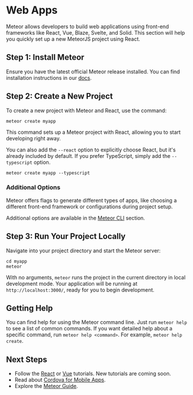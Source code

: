 # Web Apps

Meteor allows developers to build web applications using front-end frameworks like React, Vue, Blaze, Svelte, and Solid.
This section will help you quickly set up a new MeteorJS project using React.

## Step 1: Install Meteor

Ensure you have the latest official Meteor release installed. You can find installation instructions in our [docs](/about/install.html).

## Step 2: Create a New Project

To create a new project with Meteor and React, use the command:

```shell
meteor create myapp
```

This command sets up a Meteor project with React, allowing you to start developing right away.

You can also add the `--react` option to explicitly choose React, but it's already included by default.
If you prefer TypeScript, simply add the `--typescript` option. 

```shell
meteor create myapp --typescript
```

### Additional Options

Meteor offers flags to generate different types of apps, like choosing a different front-end framework or configurations during project setup.

Additional options are available in the [Meteor CLI](/cli/#meteor-create-app-name) section.

## Step 3: Run Your Project Locally

Navigate into your project directory and start the Meteor server:

```shell
cd myapp
meteor
```

With no arguments, `meteor` runs the project in the current directory in local development mode.
Your application will be running at `http://localhost:3000/`, ready for you to begin development.

## Getting Help

You can find help for using the Meteor command line. Just run `meteor help` to see a list of common commands.
If you want detailed help about a specific command, run `meteor help <command>`. For example, `meteor help create`.

## Next Steps

- Follow the [React](/tutorials/react/index.html) or [Vue](/tutorials/vue/meteorjs3-vue3-vue-meteor-tracker.html) tutorials. New tutorials are coming soon.
- Read about [Cordova for Mobile Apps](/about/cordova.html).
- Explore the [Meteor Guide](https://guide.meteor.com/).
